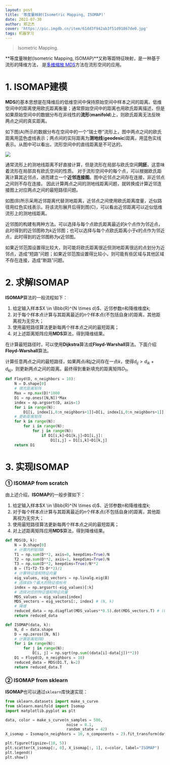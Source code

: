 ```yaml
---
layout: post
title: '等度量映射(Isometric Mapping, ISOMAP)'
date: 2021-07-30
author: 郑之杰
cover: 'https://pic.imgdb.cn/item/61dd3f942ab3f51d91867de0.jpg'
tags: 机器学习
---
```


> Isometric Mapping.

**等度量映射(Isometric Mapping, ISOMAP)**又称等距特征映射，是一种基于流形的降维方法，
是[<font color=Blue>多维缩放 MDS</font>](https://0809zheng.github.io/2021/07/28/mds.html)方法在流形空间的应用。

# 1. ISOMAP建模

**MDS**的基本思想是在降维后的低维空间中保持原始空间中样本之间的距离。低维空间中的距离使用欧氏距离衡量；通常原始空间中的距离也用欧氏距离描述，但是如果原始空间中的数据分布在非线性的**流形**(**manifold**)上，则欧氏距离无法反映两点之间的真实距离。

如下图(A)所示的数据分布在空间中的一个“瑞士卷”流形上，图中两点之间的欧氏距离用蓝色虚线表示；两点间的实际距离为**测地线**(**geodesic**)距离，用蓝色实线表示。从图中可以看出，流形空间中的直线距离是不可达的。

![](https://pic.imgdb.cn/item/61dcea152ab3f51d9145b452.jpg)

通常流形上的测地线距离不好直接计算，但是流形在局部与欧氏空间**同胚**，这意味着流形在局部具有欧氏空间的性质。
对于流形空间中的每个点，可以根据欧氏距离计算其近邻点，进而建立一个**近邻连接图**。图中近邻点之间存在连接，非近邻点之间则不存在连接。
因此计算两点之间的测地线距离问题，就转换成计算近邻连接图上对应两点之间的最短路径问题。

如图(B)所示采用近邻距离代替测地距离，近邻点之间使用欧氏距离度量，近似路径用红色实线表示。将该流形展开后得到图(C)，可以看出近邻距离可以近似低维流形上的测地线距离。

近邻图的构建有两种方法。可以选择与每个点欧氏距离最近的$k$个点作为邻近点，此时得到的近邻图称为$k$近邻图；也可以选择与每个点欧氏距离小于$\epsilon$的点作为邻近点，此时得到的近邻图称为$\epsilon$近邻图。

如果近邻范围设置得比较大，则可能将欧氏距离很近但测地距离很远的点划分为近邻点，造成“短路”问题；如果近邻范围设置得比较小，则可能有些区域与其他区域不存在连接，造成“断路”问题。


# 2. 求解ISOMAP

**ISOMAP**算法的一般流程如下：
1. 给定输入样本$X \in \Bbb{R}^{N \times d}$、近邻参数$n$和降维维度$k$;
2. 对于每个样本点计算与其距离最近的$n$个样本点(不包括自身)的距离，其他距离视为无穷大；
3. 使用最短路径算法更新每两个样本点之间的最短距离；
4. 对上述距离矩阵应用**MDS**算法，得到降维结果。

在计算最短路径时，可以使用**Dijkstra**算法或**Floyd-Warshall**算法。下面介绍**Floyd-Warshall**算法。

计算任意两点之间的最短路径，如果两点$i$和$j$之间存在一点$k$，使得$d_{ij}>d_{ik}+d_{kj}$，则更新两点之间的距离。最终得到重新填充的距离矩阵$D_1$。


```python
def Floyd(D, n_neighbors = 10):
    N = D.shape[0]
    # 填充距离矩阵
    Max = np.max(D)*1000
    D1 = np.ones([N,N])*Max
    index = np.argsort(D, axis=1)
    for i in range(N):
        D1[i, index[i,0:n_neighbors+1]]=D[i, index[i,0:n_neighbors+1]]
    # 更新距离矩阵
    for k in range(N):
        for i in range(N):
            for j in range(N):
                if D1[i,k]+D1[k,j]<D1[i,j]:
                    D1[i,j] = D1[i,k]+D1[k,j]
    return D1
```

# 3. 实现ISOMAP

### ① ISOMAP from scratch
由上述介绍，**ISOMAP**的一般步骤如下：
1. 给定输入样本$X \in \Bbb{R}^{N \times d}$、近邻参数$n$和降维维度$k$;
2. 对于每个样本点计算与其距离最近的$n$个样本点(不包括自身)的距离，其他距离视为无穷大；
3. 使用最短路径算法更新每两个样本点之间的最短距离；
4. 对上述距离矩阵应用**MDS**算法，得到降维结果。

```python
def MDS(D, k):
    N = D.shape[0]
    # 计算内积矩阵B
    T1 = np.sum(D**2, axis=0, keepdims=True)/N
    T2 = np.sum(D**2, axis=1, keepdims=True)/N
    T3 = np.sum(D**2, keepdims=True)/N**2
    B = (T1+T2-T3-D**2)/2
    # 计算特征值和特征向量
    eig_values, eig_vectors = np.linalg.eig(B)
    # 选择前k个最大的特征值标号
    index = np.argsort(-eig_values)[:k]
    # 选择对应的特征值和特征向量
    MDS_values = eig_values[index]
    MDS_vectors = eig_vectors[:, index] # (N, k)
    # 降维
    reduced_data = np.diagflat(MDS_values**0.5).dot(MDS_vectors.T) # (k, N)
    return reduced_data

def ISOMAP(data, k):
    N, d = data.shape
    D = np.zeros([N, N])
    # 计算距离矩阵D
    for i in range(N):
        for j in range(N):
            D[i, j] = np.sqrt(np.sum((data[i]-data[j])**2))
    D1 = Floyd(D, n_neighbors = 10)
    reduced_data = MDS(D1.T, k=2)
    return reduced_data.T
```

### ② ISOMAP from sklearn

**ISOMAP**也可以通过`sklearn`库快速实现：

```python
from sklearn.datasets import make_s_curve
from sklearn.manifold import Isomap
import matplotlib.pyplot as plt

data, color = make_s_curve(n_samples = 500,
                           noise = 0.1,
                           random_state = 42)
X_isomap = Isomap(n_neighbors = 10, n_components = 2).fit_transform(data)

plt.figure(figsize=(10, 5))
plt.scatter(X_isomap[:, 0], X_isomap[:, 1], c=color, label="ISOMAP")
plt.legend()
plt.show()
```
